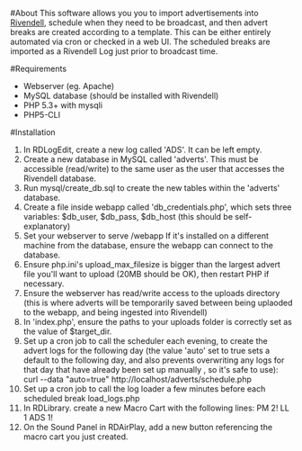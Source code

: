 #About
This software allows you you to import advertisements into [Rivendell](https://github.com/ElvishArtisan/rivendell), schedule when they need to be broadcast, and then advert breaks are created according to a template. This can be either entirely automated via cron or checked in a web UI. The scheduled breaks are imported as a Rivendell Log just prior to broadcast time.

#Requirements
* Webserver (eg. Apache)
* MySQL database (should be installed with Rivendell)
* PHP 5.3+ with mysqli
* PHP5-CLI

#Installation
1. In RDLogEdit, create a new log called 'ADS'. It can be left empty.
1. Create a new database in MySQL called 'adverts'. This must be accessible (read/write) to the same user as the user that accesses the Rivendell database.
1. Run mysql/create_db.sql to create the new tables within the 'adverts' 
database.
1. Create a file inside webapp called 'db_credentials.php', which sets three variables: $db_user, $db_pass, $db_host (this should be
self-explanatory)
1. Set your webserver to serve /webapp If it's installed on a different machine from the database, ensure the webapp can connect to the database.
1. Ensure php.ini's upload_max_filesize is bigger than the largest advert file you'll want to upload (20MB should be OK), then restart PHP if necessary.
1. Ensure the webserver has read/write access to the uploads directory (this is where adverts will be temporarily saved between being uplaoded to the webapp, and being ingested into Rivendell) 
1. In 'index.php', ensure the paths to your uploads folder is correctly set as the value of $target_dir.
1. Set up a cron job to call the scheduler each evening, to create the advert logs for the following day (the value 'auto' set to true sets a default to the following day, and also prevents overwriting any logs for that day that have already been set up manually , so it's safe to use):
     curl --data "auto=true" http://localhost/adverts/schedule.php
1. Set up a cron job to call the log loader a few minutes before each scheduled break
     load_logs.php
1. In RDLibrary. create a new Macro Cart with the following lines:
    PM 2!
	LL 1 ADS 1!
1. On the Sound Panel in RDAirPlay, add a new button referencing the macro cart you just created.